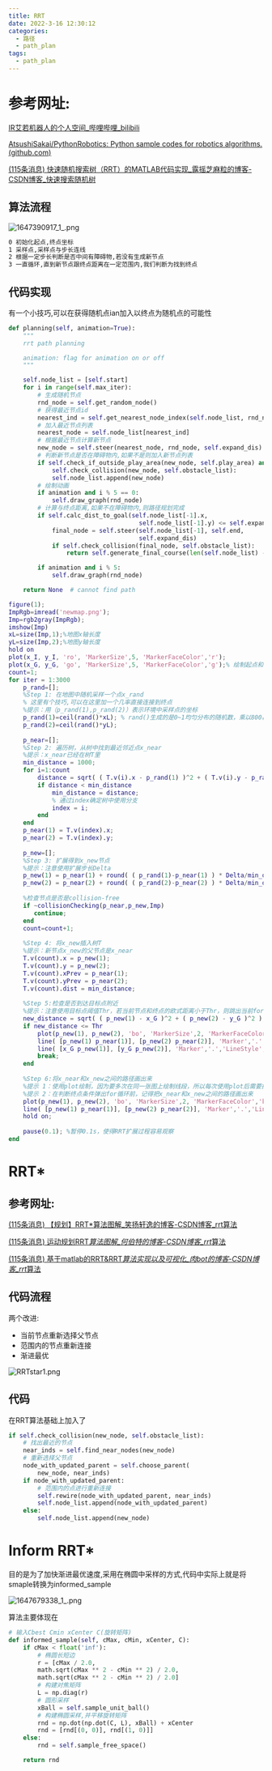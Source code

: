 ```yaml
---
title: RRT
date: 2022-3-16 12:30:12
categories:
  - 路径
  - path_plan
tags:
  - path_plan
---
```


# 参考网址:

 [IR艾若机器人的个人空间_哔哩哔哩_bilibili](https://space.bilibili.com/193098059) 

 [AtsushiSakai/PythonRobotics: Python sample codes for robotics algorithms. (github.com)](https://github.com/AtsushiSakai/PythonRobotics) 

 [(115条消息) 快速随机搜索树（RRT）的MATLAB代码实现_露摇芝麻粒的博客-CSDN博客_快速搜索随机树](https://blog.csdn.net/qq_29648015/article/details/105406878?ops_request_misc=%7B%22request%5Fid%22%3A%22164740720916780357232327%22%2C%22scm%22%3A%2220140713.130102334..%22%7D&request_id=164740720916780357232327&biz_id=0&utm_medium=distribute.pc_search_result.none-task-blog-2~all~top_positive~default-1-105406878.142^v2^article_score_rank,143^v4^control&utm_term=rrt算法matlab代码&spm=1018.2226.3001.4187) 

## 算法流程

![1647390917_1_.png](https://s2.loli.net/2022/03/16/1txrWDcUu6JLnBI.png)

```txt
0 初始化起点,终点坐标
1 采样点,采样点与步长连线
2 根据一定步长判断是否中间有障碍物,若没有生成新节点
3 一直循环,直到新节点跟终点距离在一定范围内,我们判断为找到终点
```

## 代码实现

有一个小技巧,可以在获得随机点ian加入以终点为随机点的可能性

```python
def planning(self, animation=True):
    """
    rrt path planning

    animation: flag for animation on or off
    """

    self.node_list = [self.start]
    for i in range(self.max_iter):
        # 生成随机节点
        rnd_node = self.get_random_node()
        # 获得最近节点id
        nearest_ind = self.get_nearest_node_index(self.node_list, rnd_node)
        # 加入最近节点列表
        nearest_node = self.node_list[nearest_ind]
        # 根据最近节点计算新节点
        new_node = self.steer(nearest_node, rnd_node, self.expand_dis)
        # 判断新节点是否在障碍物内,如果不是则加入新节点列表
        if self.check_if_outside_play_area(new_node, self.play_area) and \
            self.check_collision(new_node, self.obstacle_list):
            self.node_list.append(new_node)
        # 绘制动画
        if animation and i % 5 == 0:
            self.draw_graph(rnd_node)
        # 计算与终点距离,如果不在障碍物内,则路径规划完成
        if self.calc_dist_to_goal(self.node_list[-1].x,
                                    self.node_list[-1].y) <= self.expand_dis:
            final_node = self.steer(self.node_list[-1], self.end,
                                    self.expand_dis)
            if self.check_collision(final_node, self.obstacle_list):
                return self.generate_final_course(len(self.node_list) - 1)

        if animation and i % 5:
            self.draw_graph(rnd_node)

    return None  # cannot find path
```

```matlab
figure(1);
ImpRgb=imread('newmap.png');
Imp=rgb2gray(ImpRgb);
imshow(Imp)
xL=size(Imp,1);%地图x轴长度
yL=size(Imp,2);%地图y轴长度
hold on
plot(x_I, y_I, 'ro', 'MarkerSize',5, 'MarkerFaceColor','r');
plot(x_G, y_G, 'go', 'MarkerSize',5, 'MarkerFaceColor','g');% 绘制起点和目标点
count=1;
for iter = 1:3000
    p_rand=[];
    %Step 1: 在地图中随机采样一个点x_rand
    % 这里有个技巧,可以在这里加一个几率直接连接到终点
    %提示：用（p_rand(1),p_rand(2)）表示环境中采样点的坐标
    p_rand(1)=ceil(rand()*xL); % rand()生成的是0~1均匀分布的随机数，乘以800再向上取整，数便为[1,800]间的整数
    p_rand(2)=ceil(rand()*yL);
    
    p_near=[];
    %Step 2: 遍历树，从树中找到最近邻近点x_near 
    %提示：x_near已经在树T里
    min_distance = 1000;
    for i=1:count
        distance = sqrt( ( T.v(i).x - p_rand(1) )^2 + ( T.v(i).y - p_rand(2) )^2 );
        if distance < min_distance
            min_distance = distance;
            % 通过index确定树中使用分支
            index = i;
        end
    end
    p_near(1) = T.v(index).x;
    p_near(2) = T.v(index).y;
    
    p_new=[];
    %Step 3: 扩展得到x_new节点
    %提示：注意使用扩展步长Delta
    p_new(1) = p_near(1) + round( ( p_rand(1)-p_near(1) ) * Delta/min_distance );
    p_new(2) = p_near(2) + round( ( p_rand(2)-p_near(2) ) * Delta/min_distance );
    
    %检查节点是否是collision-free
    if ~collisionChecking(p_near,p_new,Imp) 
       continue;
    end
    count=count+1;
    
    %Step 4: 将x_new插入树T 
    %提示：新节点x_new的父节点是x_near
    T.v(count).x = p_new(1);         
    T.v(count).y = p_new(2); 
    T.v(count).xPrev = p_near(1);    
    T.v(count).yPrev = p_near(2);
    T.v(count).dist = min_distance;          
    
    %Step 5:检查是否到达目标点附近 
    %提示：注意使用目标点阈值Thr，若当前节点和终点的欧式距离小于Thr，则跳出当前for循环
    new_distance = sqrt( ( p_new(1) - x_G )^2 + ( p_new(2) - y_G )^2 );
    if new_distance <= Thr
        plot(p_new(1), p_new(2), 'bo', 'MarkerSize',2, 'MarkerFaceColor','b'); % 绘制x_new
        line( [p_new(1) p_near(1)], [p_new(2) p_near(2)], 'Marker','.','LineStyle','-'); %连接x_near和x_new
        line( [x_G p_new(1)], [y_G p_new(2)], 'Marker','.','LineStyle','-'); %连接x_Target和x_new
        break;
    end
    
    %Step 6:将x_near和x_new之间的路径画出来
    %提示 1：使用plot绘制，因为要多次在同一张图上绘制线段，所以每次使用plot后需要接上hold on命令
    %提示 2：在判断终点条件弹出for循环前，记得把x_near和x_new之间的路径画出来
    plot(p_new(1), p_new(2), 'bo', 'MarkerSize',2, 'MarkerFaceColor','b'); % 绘制x_new
    line( [p_new(1) p_near(1)], [p_new(2) p_near(2)], 'Marker','.','LineStyle','-'); %连接x_near和x_new
    hold on;
   
    pause(0.1); %暂停0.1s，使得RRT扩展过程容易观察
end
```

# RRT*

## 参考网址:

 [(115条消息) 【规划】RRT*算法图解_笑扬轩逸的博客-CSDN博客_rrt算法](https://blog.csdn.net/yuxuan20062007/article/details/88843690?ops_request_misc=%7B%22request%5Fid%22%3A%22164740853916781683991506%22%2C%22scm%22%3A%2220140713.130102334..%22%7D&request_id=164740853916781683991506&biz_id=0&utm_medium=distribute.pc_search_result.none-task-blog-2~all~sobaiduend~default-1-88843690.142^v2^article_score_rank,143^v4^control&utm_term=rrt*算法&spm=1018.2226.3001.4187) 

 [(115条消息) 运动规划RRT*算法图解_何伯特的博客-CSDN博客_rrt*算法](https://blog.csdn.net/weixin_43795921/article/details/88557317) 

 [(115条消息) 基于matlab的RRT&RRT*算法实现以及可视化_肉bot的博客-CSDN博客_rrt*算法](https://blog.csdn.net/weixin_46723764/article/details/115513924?ops_request_misc=%7B%22request%5Fid%22%3A%22164740853916781683955662%22%2C%22scm%22%3A%2220140713.130102334.pc%5Fall.%22%7D&request_id=164740853916781683955662&biz_id=0&utm_medium=distribute.pc_search_result.none-task-blog-2~all~first_rank_ecpm_v1~rank_v31_ecpm-6-115513924.142^v2^article_score_rank,143^v4^control&utm_term=rrt*算法&spm=1018.2226.3001.4187) 

## 代码流程

两个改进:

- 当前节点重新选择父节点
- 范围内的节点重新连接
- 渐进最优

![RRTstar1.png](https://s2.loli.net/2022/03/16/UwWxEh14opSbCRZ.png)

## 代码

在RRT算法基础上加入了

```python
if self.check_collision(new_node, self.obstacle_list):
    # 找出最近的节点
    near_inds = self.find_near_nodes(new_node)
    # 重新选择父节点
    node_with_updated_parent = self.choose_parent(
    	new_node, near_inds)
    if node_with_updated_parent:
        # 范围内的点进行重新连接
        self.rewire(node_with_updated_parent, near_inds)
        self.node_list.append(node_with_updated_parent)
    else:
    	self.node_list.append(new_node)
```

# Inform RRT*

目的是为了加快渐进最优速度,采用在椭圆中采样的方式,代码中实际上就是将smaple转换为informed_sample

![1647679338_1_.png](https://s2.loli.net/2022/03/19/HpJDULt9MrQ2Rng.png)

算法主要体现在

```python
# 输入Cbest Cmin xCenter C(旋转矩阵)
def informed_sample(self, cMax, cMin, xCenter, C):
    if cMax < float('inf'):
        # 椭圆长短边
        r = [cMax / 2.0,
        math.sqrt(cMax ** 2 - cMin ** 2) / 2.0,
        math.sqrt(cMax ** 2 - cMin ** 2) / 2.0]
        # 构建对焦矩阵
        L = np.diag(r)
        # 圆形采样
        xBall = self.sample_unit_ball()
        # 构建椭圆采样,并平移旋转矩阵
        rnd = np.dot(np.dot(C, L), xBall) + xCenter
        rnd = [rnd[(0, 0)], rnd[(1, 0)]]
    else:
    	rnd = self.sample_free_space()

    return rnd
```

